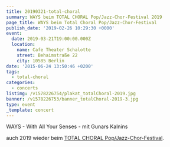 ```yaml
---
title: 20190321-total-choral
summary: WAYS beim TOTAL CHORAL Pop/Jazz-Chor-Festival 2019
page_title: WAYS beim Total Choral Pop/Jazz-Chor-Festival
publish_date: '2019-02-26 10:29:30 +0000'
event:
  date: 2019-03-21T19:00:00.000Z
  location:
    name: Cafe Theater Schalotte
    street: Behaimstraße 22
    city: 10585 Berlin
date: '2015-06-24 13:50:46 +0200'
tags:
  - total-choral
categories:
  - concerts
listimg: /v1578226754/plakat_totalChoral-2019.jpg
banner: /v1578226753/banner_totalChoral-2019-3.jpg
type: event
_template: concert
---
```



WAYS - With All Your Senses - mit Gunars Kalnins 

auch 2019 wieder beim <a href="http://www.totalchoral.de" target="_blank">TOTAL CHORAL Pop/Jazz-Chor-Festival</a>.
